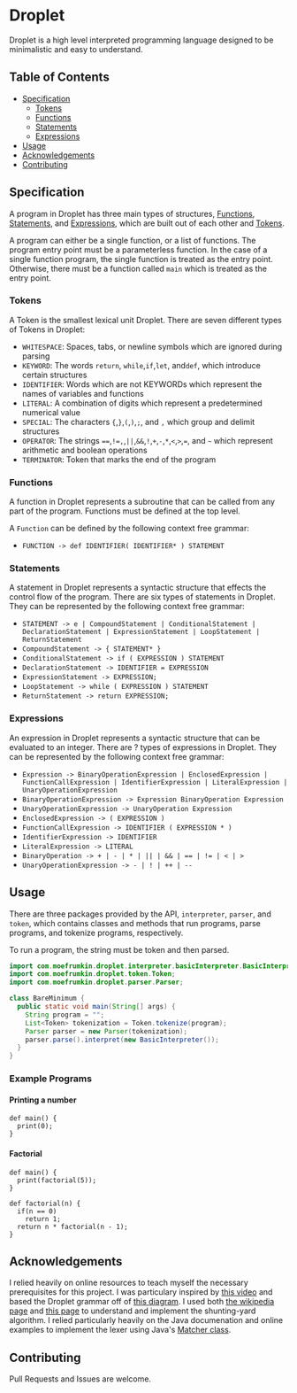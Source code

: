 # Droplet

Droplet is a high level interpreted programming language designed to be minimalistic and easy to understand.

## Table of Contents

- [Specification](#Specification)
    - [Tokens](#Tokens)
    - [Functions](#Functions)
    - [Statements](#Statements)
    - [Expressions](#Expressions)
- [Usage](#Usage)
- [Acknowledgements](#Acknowledgements)
- [Contributing](#Contributing)
    
    

## Specification

A program in Droplet has three main types of structures, [Functions](#Functions), [Statements](#Statements), and [Expressions](#Expressions), which are built out of each other and [Tokens](#Tokens).

A program can either be a single function, or a list of functions.
The program entry point must be a parameterless function.
In the case of a single function program, the single function is treated as the entry point.
Otherwise, there must be a function called ```main``` which is treated as the entry point.

### Tokens

A Token is the smallest lexical unit Droplet. There are seven different types of Tokens in Droplet:

- ```WHITESPACE```: Spaces, tabs, or newline symbols which are ignored during parsing
- ```KEYWORD```: The words ```return```, ```while```,```if```,```let```, and```def```, which introduce certain structures
- ```IDENTIFIER```: Words which are not KEYWORDs which represent the names of variables and functions
- ```LITERAL```: A combination of digits which represent a predetermined numerical value
- ```SPECIAL```: The characters ```{```,```}```,```(```,```)```,```;```, and ```,``` which group and delimit structures
- ```OPERATOR```: The strings ```==```,```!=,```,```||```,```&&```,```!```,```+```,```-```,```*```,```<```,```>```,```=```, and ```~``` which represent arithmetic and boolean operations
- ```TERMINATOR```: Token that marks the end of the program

### Functions
A function in Droplet represents a subroutine that can be called from any part of the program.
Functions must be defined at the top level.

A ```Function``` can be defined by the following context free grammar:
- ```FUNCTION -> def IDENTIFIER( IDENTIFIER* ) STATEMENT```

### Statements

A statement in Droplet represents a syntactic structure that effects the control flow of the program.
There are six types of statements in Droplet. They can be represented by the following context free grammar:

- ```STATEMENT -> e | CompoundStatement | ConditionalStatement | DeclarationStatement | ExpressionStatement | LoopStatement | ReturnStatement```
- ```CompoundStatement -> { STATEMENT* }```
- ```ConditionalStatement -> if ( EXPRESSION ) STATEMENT```
- ```DeclarationStatement -> IDENTIFIER = EXPRESSION```
- ```ExpressionStatement -> EXPRESSION;```
- ```LoopStatement -> while ( EXPRESSION ) STATEMENT```
- ```ReturnStatement -> return EXPRESSION;```

### Expressions
An expression in Droplet represents a syntactic structure that can be evaluated to an integer.
There are ? types of expressions in Droplet. They can be represented by the following context free grammar:

- ```Expression -> BinaryOperationExpression | EnclosedExpression | FunctionCallExpression | IdentifierExpression | LiteralExpression | UnaryOperationExpression```
- ```BinaryOperationExpression -> Expression BinaryOperation Expression```
- ```UnaryOperationExpression -> UnaryOperation Expression```
- ```EnclosedExpression -> ( EXPRESSION )```
- ```FunctionCallExpression -> IDENTIFIER ( EXPRESSION * )```
- ```IdentifierExpression -> IDENTIFIER```
- ```LiteralExpression -> LITERAL```
- ```BinaryOperation -> + | - | * | || | && | == | != | < | >```
- ```UnaryOperationExpression -> - | ! | ++ | --```

## Usage

There are three packages provided by the API, ```interpreter```, ```parser```, and ```token```, which contains classes and methods that run programs, parse programs, and tokenize programs, respectively.

To run a program, the string must be token and then parsed.

```java
import com.moefrumkin.droplet.interpreter.basicInterpreter.BasicInterpreter;
import com.moefrumkin.droplet.token.Token;
import com.moefrumkin.droplet.parser.Parser;

class BareMinimum {
  public static void main(String[] args) {
    String program = "";
    List<Token> tokenization = Token.tokenize(program);
    Parser parser = new Parser(tokenization);
    parser.parse().interpret(new BasicInterpreter());
  }
}
```

### Example Programs

#### Printing a number
```
def main() {
  print(0);
}
```

#### Factorial
```
def main() {
  print(factorial(5));
}

def factorial(n) {
  if(n == 0)
    return 1;
  return n * factorial(n - 1);
}
```

## Acknowledgements

I relied heavily on online resources to teach myself the necessary prerequisites for this project. I was particulary inspired by [this video](https://www.youtube.com/watch?v=eF9qWbuQLuw&t=1s) and based the Droplet grammar off of [this diagram](https://raw.githubusercontent.com/bisqwit/compiler_series/master/ep1/jit-conj-parser1.png). I used both [the wikipedia page](https://en.wikipedia.org/wiki/Shunting_yard_algorithm) and [this page](https://aquarchitect.github.io/swift-algorithm-club/Shunting%20Yard/) to understand and implement the shunting-yard algorithm. I relied particularly heavily on the Java documenation and online examples to implement the lexer using Java's [Matcher class](https://docs.oracle.com/javase/7/docs/api/java/util/regex/Matcher.html).

## Contributing

Pull Requests and Issues are welcome.

